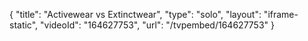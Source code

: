 {
    "title": "Activewear vs Extinctwear",
    "type": "solo",
    "layout": "iframe-static",
    "videoId": "164627753",
    "url": "\/tvpembed\/164627753"
}